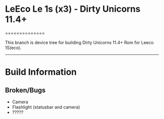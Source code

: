 # LeEco Le 1s (x3) - Dirty Unicorns 11.4+
==============

This branch is device tree for building Dirty Unicorns 11.4+ Rom for Leeco 1S(eco).

---

# Build Information

## Broken/Bugs
* Camera
* Flashlight (statusbar and camera)
* ?????
